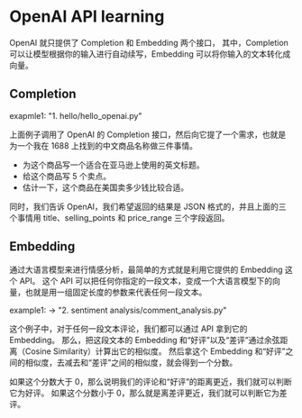 # OpenAI API learning
OpenAI 就只提供了 Completion 和 Embedding 两个接口，
其中，Completion 可以让模型根据你的输入进行自动续写，Embedding 可以将你输入的文本转化成向量。

## Completion
exapmle1: "1. hello/hello_openai.py"

上面例子调用了 OpenAI 的 Completion 接口，然后向它提了一个需求，也就是为一个我在 1688 上找到的中文商品名称做三件事情。
- 为这个商品写一个适合在亚马逊上使用的英文标题。
- 给这个商品写 5 个卖点。
- 估计一下，这个商品在美国卖多少钱比较合适。

同时，我们告诉 OpenAI，我们希望返回的结果是 JSON 格式的，并且上面的三个事情用 title、selling_points 和 price_range 三个字段返回。

## Embedding
通过大语言模型来进行情感分析，最简单的方式就是利用它提供的 Embedding 这个 API。
这个 API 可以把任何你指定的一段文本，变成一个大语言模型下的向量，也就是用一组固定长度的参数来代表任何一段文本。

example1: -> "2. sentiment analysis/comment_analysis.py"

这个例子中，对于任何一段文本评论，我们都可以通过 API 拿到它的 Embedding。
那么，把这段文本的 Embedding 和“好评”以及“差评”通过余弦距离（Cosine Similarity）计算出它的相似度。
然后拿这个 Embedding 和“好评”之间的相似度，去减去和“差评”之间的相似度，就会得到一个分数。

如果这个分数大于 0，那么说明我们的评论和“好评”的距离更近，我们就可以判断它为好评。
如果这个分数小于 0，那么就是离差评更近，我们就可以判断它为差评。